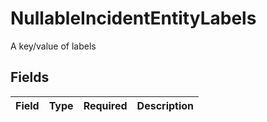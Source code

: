 # NullableIncidentEntityLabels

A key/value of labels


## Fields

| Field       | Type        | Required    | Description |
| ----------- | ----------- | ----------- | ----------- |
